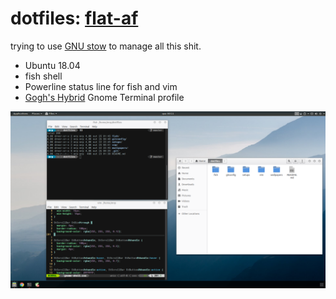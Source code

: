 # dotfiles: [flat-af](https://www.reddit.com/r/unixporn/comments/7080ur/gnomeshell_flataf/)

trying to use [GNU stow](https://www.gnu.org/software/stow/) to manage all this shit.

- Ubuntu 18.04
- fish shell
- Powerline status line for fish and vim
- [Gogh's Hybrid](https://github.com/Mayccoll/Gogh/blob/master/content/themes.md#hybrid) Gnome Terminal profile

![](./setups/flat-af.png)
